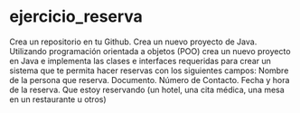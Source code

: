 # ejercicio_reserva
Crea un repositorio en tu Github.
Crea un nuevo proyecto de Java.
Utilizando programación orientada a objetos (POO) crea un nuevo proyecto en Java e implementa las clases e interfaces requeridas para crear un sistema que te permita hacer reservas con los siguientes campos:
Nombre de la persona que reserva.
Documento.
Número de Contacto.
Fecha y hora de la reserva.
Que estoy reservando (un hotel, una cita médica, una mesa en un restaurante u otros)

